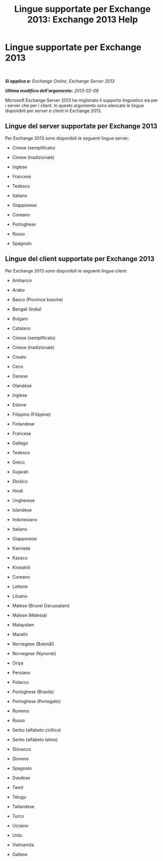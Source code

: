 ﻿---
title: 'Lingue supportate per Exchange 2013: Exchange 2013 Help'
TOCTitle: Lingue supportate per Exchange 2013
ms:assetid: 934686fb-53a2-4b13-aaf0-498e4011d61a
ms:mtpsurl: https://technet.microsoft.com/it-it/library/Dd298152(v=EXCHG.150)
ms:contentKeyID: 50481190
ms.date: 05/22/2018
mtps_version: v=EXCHG.150
ms.translationtype: MT
---

# Lingue supportate per Exchange 2013

 

_**Si applica a:** Exchange Online, Exchange Server 2013_

_**Ultima modifica dell'argomento:** 2013-02-08_

Microsoft Exchange Server 2013 ha migliorato il supporto linguistico sia per i server che per i client. In questo argomento sono elencate le lingue disponibili per server e client in Exchange 2013.

## Lingue del server supportate per Exchange 2013

Per Exchange 2013 sono disponibili le seguenti lingue server:

  - Cinese (semplificato)

  - Cinese (tradizionale)

  - Inglese

  - Francese

  - Tedesco

  - Italiano

  - Giapponese

  - Coreano

  - Portoghese

  - Russo

  - Spagnolo

## Lingue del client supportate per Exchange 2013

Per Exchange 2013 sono disponibili le seguenti lingue client:

  - Amharico

  - Arabo

  - Basco (Province basche)

  - Bengali (India)

  - Bulgaro

  - Catalano

  - Cinese (semplificato)

  - Cinese (tradizionale)

  - Croato

  - Ceco

  - Danese

  - Olandese

  - Inglese

  - Estone

  - Filippino (Filippine)

  - Finlandese

  - Francese

  - Gallego

  - Tedesco

  - Greco

  - Gujarati

  - Ebraico

  - Hindi

  - Ungherese

  - Islandese

  - Indonesiano

  - Italiano

  - Giapponese

  - Kannada

  - Kazaco

  - Kiswahili

  - Coreano

  - Lettone

  - Lituano

  - Malese (Brunei Darussalam)

  - Malese (Malesia)

  - Malayalam

  - Marathi

  - Norvegese (Bokmål)

  - Norvegese (Nynorsk)

  - Oriya

  - Persiano

  - Polacco

  - Portoghese (Brasile)

  - Portoghese (Portogallo)

  - Rumeno

  - Russo

  - Serbo (alfabeto cirillico)

  - Serbo (alfabeto latino)

  - Slovacco

  - Sloveno

  - Spagnolo

  - Svedese

  - Tamil

  - Telugu

  - Tailandese

  - Turco

  - Ucraino

  - Urdu

  - Vietnamita

  - Gallese


